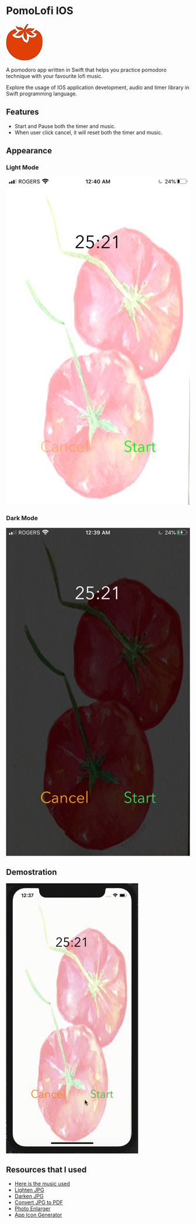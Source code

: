 # PomoLofi IOS

![Logo](PomodoroLofiPlayer/Assets.xcassets/AppIcon.appiconset/100.png)

A pomodoro app written in Swift that helps you practice pomodoro technique with your favourite lofi music.

Explore the usage of IOS application development, audio and timer library in Swift programming language.

## Features
- Start and Pause both the timer and music.
- When user click cancel, it will reset both the timer and music.

## Appearance 

### Light Mode

![lightMode](demos/lightMode.PNG)

### Dark Mode

![darkMode](demos/darkMode.PNG)

## Demostration

![demo](demos/demo.gif)

## Resources that I used

- [Here is the music used](https://www.youtube.com/watch?v=TcybwqWF5kE&t=2s)
- [Lighten JPG](https://pinetools.com/lighten-image)
- [Darken JPG](https://pinetools.com/darken-image)
- [Convert JPG to PDF](https://jpg2pdf.com/)
- [Photo Enlarger](https://www.photoenlarger.com/)
- [App Icon Generator](https://appicon.co/)